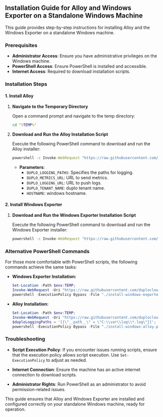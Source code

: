 ## Installation Guide for Alloy and Windows Exporter on a Standalone Windows Machine

This guide provides step-by-step instructions for installing Alloy and the Windows Exporter on a standalone Windows machine.

### Prerequisites

- **Administrator Access**: Ensure you have administrative privileges on the Windows machine.
- **PowerShell Access**: Ensure PowerShell is installed and accessible.
- **Internet Access**: Required to download installation scripts.

### Installation Steps

#### 1. Install Alloy

1. **Navigate to the Temporary Directory**

   Open a command prompt and navigate to the temp directory:

   ```cmd
   cd "%TEMP%"
   ```

2. **Download and Run the Alloy Installation Script**

   Execute the following PowerShell command to download and run the Alloy installer:

   ```cmd
   powershell -c Invoke-WebRequest "https://raw.githubusercontent.com/duplocloud/opentelemetry-release/refs/heads/main/alloy/windows/script/install-windows-alloy.ps1" -OutFile "install-windows-alloy.ps1" && powershell -executionpolicy Bypass -File ".\install-windows-alloy.ps1" -DUPLO_LOGGING_PATHS "[{\"__path__\" = \"C:\\var\\log\\*.log\"}]" -DUPLO_METRICS_URL "https://<metrics_url>/api/v1/push" -DUPLO_LOGGING_URL "https://<logs_url>/loki/api/v1/push" -DUPLO_TENANT_NAME "tenant name" -HOSTNAME "hostname"
   ```

   - **Parameters**:
     - `DUPLO_LOGGING_PATHS`: Specifies the paths for logging.
     - `DUPLO_METRICS_URL`: URL to send metrics.
     - `DUPLO_LOGGING_URL`: URL to push logs.
     - `DUPLO_TENANT_NAME`: duplo tenant name.
     - `HOSTNAME`: windows hostname.

#### 2. Install Windows Exporter

1. **Download and Run the Windows Exporter Installation Script**

   Execute the following PowerShell command to download and run the Windows Exporter installer:

   ```cmd
   powershell -c Invoke-WebRequest "https://raw.githubusercontent.com/duplocloud/opentelemetry-release/refs/heads/main/alloy/windows/script/install-windows-exporter.ps1" -OutFile "install-windows-exporter.ps1" && powershell -executionpolicy Bypass -File ".\install-windows-exporter.ps1"
   ```

### Alternative PowerShell Commands

For those more comfortable with PowerShell scripts, the following commands achieve the same tasks:

- **Windows Exporter Installation:**

  ```powershell
  Set-Location -Path $env:TEMP;
  Invoke-WebRequest -Uri "https://raw.githubusercontent.com/duplocloud/opentelemetry-release/refs/heads/main/alloy/windows/script/install-windows-exporter.ps1" -OutFile "install-windows-exporter.ps1";
  powershell -ExecutionPolicy Bypass -File "./install-windows-exporter.ps1";
  ```

- **Alloy Installation:**

  ```powershell
  Set-Location -Path $env:TEMP;
  Invoke-WebRequest -Uri "https://raw.githubusercontent.com/duplocloud/opentelemetry-release/refs/heads/main/alloy/windows/script/install-windows-alloy.ps1" -OutFile "install-windows-alloy.ps1";
  $duploLoggingPaths = '[{\"__path__\" = \"C:\\var\\log\\*.log\"}]';
  powershell -ExecutionPolicy Bypass -File "./install-windows-alloy.ps1" -DUPLO_LOGGING_PATHS $duploLoggingPaths -DUPLO_METRICS_URL "https://<metrics_url>/api/v1/push" -DUPLO_LOGGING_URL "https://<logs_url>/loki/api/v1/push" -DUPLO_TENANT_NAME "tenant name" -HOSTNAME "hostname";
  ```

### Troubleshooting

- **Script Execution Policy**: If you encounter issues running scripts, ensure that the execution policy allows script execution. Use `Set-ExecutionPolicy` to adjust as needed.
  
- **Internet Connection**: Ensure the machine has an active internet connection to download scripts.

- **Administrator Rights**: Run PowerShell as an administrator to avoid permission-related issues.

This guide ensures that Alloy and Windows Exporter are installed and configured correctly on your standalone Windows machine, ready for operation.
